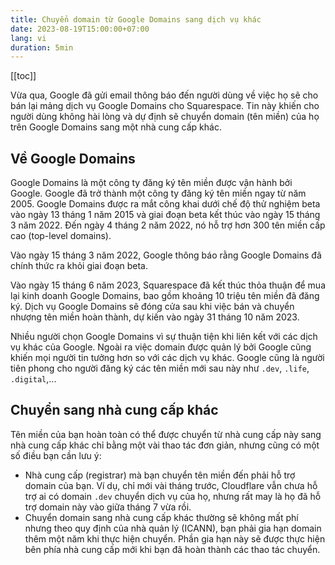 ```yaml
---
title: Chuyển domain từ Google Domains sang dịch vụ khác
date: 2023-08-19T15:00:00+07:00
lang: vi
duration: 5min
---
```


[[toc]]

Vừa qua, Google đã gửi email thông báo đến người dùng về việc họ sẽ cho bán lại mảng dịch vụ Google Domains cho Squarespace. Tin này khiến cho người dùng không hài lòng và dự định sẽ chuyển domain (tên miền) của họ trên Google Domains sang một nhà cung cấp khác.

## Về Google Domains

Google Domains là một công ty đăng ký tên miền được vận hành bởi Google. Google đã trở thành một công ty đăng ký tên miền ngay từ năm 2005. Google Domains được ra mắt công khai dưới chế độ thử nghiệm beta vào ngày 13 tháng 1 năm 2015 và giai đoạn beta kết thúc vào ngày 15 tháng 3 năm 2022. Đến ngày 4 tháng 2 năm 2022, nó hỗ trợ hơn 300 tên miền cấp cao (top-level domains).

Vào ngày 15 tháng 3 năm 2022, Google thông báo rằng Google Domains đã chính thức ra khỏi giai đoạn beta.

Vào ngày 15 tháng 6 năm 2023, Squarespace đã kết thúc thỏa thuận để mua lại kinh doanh Google Domains, bao gồm khoảng 10 triệu tên miền đã đăng ký. Dịch vụ Google Domains sẽ đóng cửa sau khi việc bán và chuyển nhượng tên miền hoàn thành, dự kiến vào ngày 31 tháng 10 năm 2023.

Nhiều người chọn Google Domains vì sự thuận tiện khi liên kết với các dịch vụ khác của Google. Ngoài ra việc domain được quản lý bởi Google cũng khiến mọi người tin tưởng hơn so với các dịch vụ khác. Google cũng là người tiên phong cho người đăng ký các tên miền mới sau này như `.dev`, `.life`, `.digital`,... 

## Chuyển sang nhà cung cấp khác

Tên miền của bạn hoàn toàn có thể được chuyển từ nhà cung cấp này sang nhà cung cấp khác chỉ bằng một vài thao tác đơn giản, nhưng cũng có một số điều bạn cần lưu ý:

- Nhà cung cấp (registrar) mà bạn chuyển tên miền đến phải hỗ trợ domain của bạn. Ví dụ, chỉ mới vài tháng trước, Cloudflare vẫn chưa hỗ trợ ai có domain `.dev` chuyển dịch vụ của họ, nhưng rất may là họ đã hỗ trợ domain này vào giữa tháng 7 vừa rồi.
- Chuyển domain sang nhà cung cấp khác thường sẽ không mất phí nhưng theo quy định của nhà quản lý (ICANN), bạn phải gia hạn domain thêm một năm khi thực hiện chuyển. Phần gia hạn này sẽ được thực hiện bên phía nhà cung cấp mới khi bạn đã hoàn thành các thao tác chuyển.
